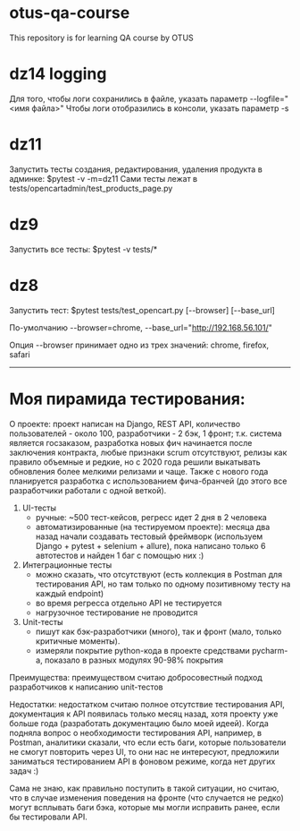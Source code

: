 # otus-qa-course
This repository is for learning QA course by OTUS

# dz14 logging
Для того, чтобы логи сохранились в файле, указать параметр --logfile="<имя файла>"
Чтобы логи отобразились в консоли, указать параметр -s

# dz11
Запустить тесты создания, редактирования, удаления продукта в админке: $pytest -v -m=dz11
Сами тесты лежат в tests/opencartadmin/test_products_page.py

# dz9
Запустить все тесты: $pytest -v tests/*

# dz8
Запустить тест: $pytest tests/test_opencart.py [--browser] [--base_url]

По-умолчанию --browser=chrome, --base_url="http://192.168.56.101/"

Опция --browser принимает одно из трех значений: chrome, firefox, safari

----------------------------

# Моя пирамида тестирования:
О проекте: проект написан на Django, REST API, количество пользователей - около 100, разработчики - 2 бэк, 1 фронт;
т.к. система является госзаказом, разработка новых фич начинается после заключения контракта,
любые признаки scrum отсутствуют, релизы как правило объемные и редкие, но с 2020 года решили выкатывать обновления
более мелкими релизами и чаще. Также с нового года планируется разработка с использованием
фича-бранчей (до этого все разработчики работали с одной веткой).

1. UI-тесты
    - ручные: ~500 тест-кейсов, регресс идет 2 дня в 2 человека
    - автоматизированные (на тестируемом проекте): месяца два назад начали создавать тестовый фреймворк
    (используем Django + pytest + selenium + allure), пока написано только 6 автотестов и найден 1 баг с помощью них :)
2. Интеграционные тесты
    - можно сказать, что отсутствуют (есть коллекция в Postman для тестирования API, но там только по одному позитивному
     тесту на каждый endpoint)
    - во время регресса отдельно API не тестируется
    - нагрузочное тестирование не проводится
3. Unit-тесты
    - пишут как бэк-разработчики (много), так и фронт (мало, только критичные моменты).
    - измеряли покрытие python-кода в проекте средствами pycharm-а,
    показало в разных модулях 90-98% покрытия
    
Преимущества: преимуществом считаю добросовестный подход разработчиков к написанию unit-тестов

Недостатки: недостатком считаю полное отсутствие тестирования API, документация к API появилась только месяц назад,
хотя проекту уже больше года (разработать документацию было моей идеей). Когда подняла вопрос о необходимости 
тестирования API, например, в Postman, аналитики сказали, что если есть баги, которые пользователи не смогут повторить 
через UI, то они нас не интересуют, предложили заниматься тестированием API в фоновом режиме, когда нет других задач :)

Сама не знаю, как правильно поступить в такой ситуации, но считаю, что в случае изменения поведения на фронте 
(что случается не редко) могут всплывать баги бэка, которые мы могли исправить ранее, если бы тестировали API.